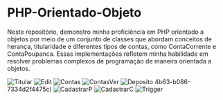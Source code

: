 # PHP-Orientado-Objeto
Neste repositório, demonstro minha proficiência em PHP orientado a objetos por meio de um conjunto de classes que abordam conceitos de herança, titularidade e diferentes tipos de contas, como ContaCorrente e ContaPoupanca. Essas implementações refletem minha habilidade em resolver problemas complexos de programação de maneira orientada a objetos.

![Titular](https://github.com/feliipenevesnow/PHP-Orientado-Objeto/assets/65624371/e9008a62-ba9e-49a7-acbb-656c1071b478)
![Edit](https://github.com/feliipenevesnow/PHP-Orientado-Objeto/assets/65624371/a6eda6fb-4ba8-4222-9c53-3f8238321594)
![Contas](https://github.com/feliipenevesnow/PHP-Orientado-Objeto/assets/65624371/789894e0-ffb5-47de-818f-27fd37b95ae4)
![ContasVer](https://github.com/feliipenevesnow/PHP-Orientado-Objeto/assets/65624371/8feb2118-4930-4359-833a-481b0c134874)
![Deposito](https://github.com/feliipenevesnow/PHP-Orientado-Objeto/assets/65624371/2c953199-da09-4e00-8603-6d91cecd2885)
4b63-b086-7334d2f4475c)
![CadastrarP](https://github.com/feliipenevesnow/PHP-Orientado-Objeto/assets/65624371/9d74fa28-30ca-41ed-a3e7-69188dbc4529)
![CadastrarC](https://github.com/feliipenevesnow/PHP-Orientado-Objeto/assets/65624371/f283d6a5-2085-4997-8f70-ed344ae1b33f)
![Trigger](https://github.com/feliipenevesnow/PHP-Orientado-Objeto/assets/65624371/16beb029-170a-4fbc-8f73-21f6f9b07f57)
